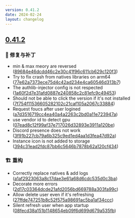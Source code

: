 ```yaml
---
version: 0.41.2
date: 2024-02-24
layout: changelog
---
```

## [0.41.2](#0.41.2)
### 🐛 修复与补丁

- min & max meory are reversed ([89684e46dcdd46c2e30c41f96c611cb629c120f3](https://github.com/Voxelum/x-minecraft-launcher/commit/89684e46dcdd46c2e30c41f96c611cb629c120f3))
- Try to fix crash from natives libraries on arm64 ([77e62a7373ece75d4c42ad234e4ca60546d313b7](https://github.com/Voxelum/x-minecraft-launcher/commit/77e62a7373ece75d4c42ad234e4ca60546d313b7))
- The authlib-injector config is not respected ([1a60f2d7e31afd0887e240858c2c81efc9c49453](https://github.com/Voxelum/x-minecraft-launcher/commit/1a60f2d7e31afd0887e240858c2c81efc9c49453))
- Should not be able to click the version if it's not installed ([7f754f11536605282102c21caf105a2067c33884](https://github.com/Voxelum/x-minecraft-launcher/commit/7f754f11536605282102c21caf105a2067c33884))
- Request foucs after user logined ([a7d3516719cc4ea40a4a2263c2bd0a11e723947a](https://github.com/Voxelum/x-minecraft-launcher/commit/a7d3516719cc4ea40a4a2263c2bd0a11e723947a))
- use vendor id to detect gpu ([07ead8c12f99af37e717026d32893e3911a120be](https://github.com/Voxelum/x-minecraft-launcher/commit/07ead8c12f99af37e717026d32893e3911a120be))
- Discord presence does not work ([3f91b227cb79a6b325c9ed1ed4aa1d3fea47d92a](https://github.com/Voxelum/x-minecraft-launcher/commit/3f91b227cb79a6b325c9ed1ed4aa1d3fea47d92a))
- Instance icon is not added to storage ([394c31ead2fdc87bb6c5646b7878b62a120cf434](https://github.com/Voxelum/x-minecraft-launcher/commit/394c31ead2fdc87bb6c5646b7878b62a120cf434))
### 🏗️ 重构

- Correctly replace natives & add logs ([a1af2923063a8c17dae3e61a68d6cdc535d0c3ba](https://github.com/Voxelum/x-minecraft-launcher/commit/a1af2923063a8c17dae3e61a68d6cdc535d0c3ba))
- Decorate more errors ([2d17c03364dcde21afd2056bd669788a303fa99c](https://github.com/Voxelum/x-minecraft-launcher/commit/2d17c03364dcde21afd2056bd669788a303fa99c))
- Allow delete user even if it's refreshing ([27ffde747251b8c52f575a98691ac5ba1af34ccc](https://github.com/Voxelum/x-minecraft-launcher/commit/27ffde747251b8c52f575a98691ac5ba1af34ccc))
- Silent refresh user when app startup ([08fecd38a151b1148654eb09f6d699d679a535fb](https://github.com/Voxelum/x-minecraft-launcher/commit/08fecd38a151b1148654eb09f6d699d679a535fb))

